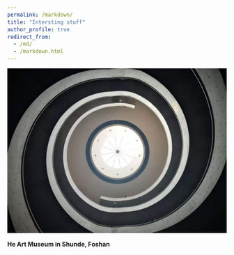 ```yaml
---
permalink: /markdown/
title: "Intersting stuff"
author_profile: true
redirect_from: 
  - /md/
  - /markdown.html
---
```

![](../images/he.jpg)    

**He Art Museum in Shunde, Foshan**
